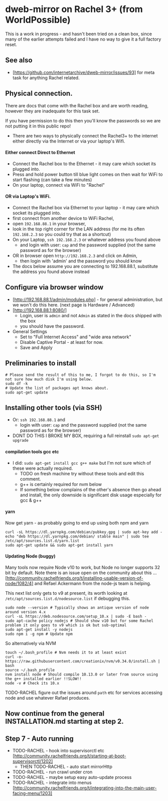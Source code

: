 # dweb-mirror on Rachel 3+ (from WorldPossible)

This is a work in progress - and hasn't been tried on a clean box, since many of the earlier attempts failed and I have no 
way to give it a full factory reset.

## See also
* [https://github.com/internetarchive/dweb-mirror/issues/93] for meta task for anything Rachel related.

## Physical connection.

There are docs that come with the Rachel box and are worth reading, however they are inadequate for this task set.

If you have permission to do this then you'll know the passwords so we are not putting it in this public repo! 

* There are two ways to physically connect the Rachel3+ to the internet either directly via the Internet or via your laptop's Wifi.

#### Either connect Direct to Ethernet
* Connect the Rachel box to the Ethernet - it may care which socket its plugged into. 
* Press and hold power button till blue light comes on then wait for WiFi to start flashing (can take a few minutes)
* On your laptop, connect via WiFi to "Rachel"
    
#### OR via Laptop's WiFi.
* Connect the Rachel box via Ethernet to your laptop - it may care which socket its plugged into. 
* first connect from another device to WiFi Rachel, 
* open `192.168.88.1` in your browser,
* look in the top right corner for the LAN address (for me its often `192.168.2.3` so you could try that as a shortcut)
* On your Laptop, `ssh 192.168.2.3` or whatever address you found above 
  * and login with user: `cap` and the password supplied (not the same password as for the browser)
* OR in browser open `http://192.168.2.3` and click on Admin, 
  * then login with 'admin' and the password you should know
* The docs below assume you are connecting to 192.168.88.1, substitute the address you found above instead

## Configure via browser window 
* [http://192.168.88.1/admin/modules.php] - for general administration, but we won't do this here. (next page is Hardware / Advanced)
* [http://192.168.88.1:8080/]
  * Login, user is `admin` and not `Admin` as stated in the docs shipped with the box
  * you should have the password. 
* General Settings
  * Set to "Full Internet Access" and "wide area network"
  * Disable Captive Portal - at least for now. 
  * Save and Apply 

## Preliminaries to install
```
# Please send the result of this to me, I forgot to do this, so I'm not sure how much disk I'm using below. 
sudo df -k 
# Update the list of packages apt knows about. 
sudo apt-get update  
```

## Installing other tools (via SSH)

* Or: `ssh 192.168.88.1` and 
  * login with user: `cap` and the password supplied (not the same password as for the browser)
* DONT DO THIS I BROKE MY BOX, requiring a full reinstall `sudo apt-get upgrade`

#### compilation tools gcc etc
* I did: `sudo apt-get install gcc g++ make` but I'm not sure which of these were actually required.
  * TODO on fresh machine try without these tools and edit this comment.
  * g++ is certainly required for nvm below 
  * If something below complains of the other's absence then go ahead and install, the only downside is significant disk usage especially for gcc & g++

#### yarn
Now get yarn - as probably going to end up using both npm and yarn
```
curl -sL https://dl.yarnpkg.com/debian/pubkey.gpg | sudo apt-key add -
echo "deb https://dl.yarnpkg.com/debian/ stable main" | sudo tee /etc/apt/sources.list.d/yarn.list
sudo apt-get update && sudo apt-get install yarn
```

#### Updating Node (buggy)

Many tools now require Node v10 to work, but Node no longer supports 32 bit by default. 
Note there is an issue open on the community about this ...
[http://community.rachelfriends.org/t/installing-usable-version-of-node/1082/4]
and Refael Ackermann from the node-js team is helping. 

This next list only gets to v9 at present, its worth looking at `/etc/apt/sources.list.d/nodesource.list` if debugging this.
```
sudo node --version # Typically shows an antique version of node around version 4.x
curl -sL https://deb.nodesource.com/setup_10.x | sudo -E bash -
sudo apt-cache policy nodejs # Should show v10 but for some Rachel problem it only goes to v9 which is ok but sub-optimal
sudo apt-get install -y nodejs
sudo npm i -g npm # Update npm
```
So alternatively via NVM
```
touch ~/.bash_profile # Nvm needs it to at least exist
curl -o- https://raw.githubusercontent.com/creationix/nvm/v0.34.0/install.sh | bash
source ~/.bash_profile
nvm install node # Should compile 10.13.0 or later from source using the g++ installed earlier !!SLOW!!
node -v # Check its 10.x 
```
TODO-RACHEL figure out the issues around `path` etc for services accessing node and use whatever Rafael produces.

## Now continue from the general INSTALLATION.md starting at step 2.

## Step 7 - Auto running
* TODO-RACHEL - hook into supervisorctl etc [http://community.rachelfriends.org/t/starting-at-boot-supervisorctl/1202]
  * THEN TODO-RACHEL - auto start mirrorHttp
* TODO-RACHEL - run crawl under cron
* TODO-RACHEL - maybe setup easy auto-update process
* TODO-RACHEL - integrate into menus [http://community.rachelfriends.org/t/integrating-into-the-main-user-facing-menu/1203]
